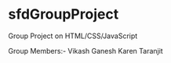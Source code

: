 # sfdGroupProject
Group Project on HTML/CSS/JavaScript

Group Members:-
Vikash
Ganesh
Karen
Taranjit
